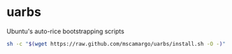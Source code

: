 # uarbs
Ubuntu's auto-rice bootstrapping scripts

```sh
sh -c "$(wget https://raw.github.com/mscamargo/uarbs/install.sh -O -)"
```
